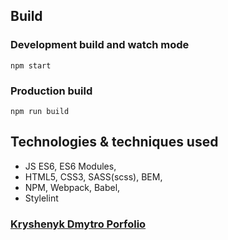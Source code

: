 ## Build
### Development build and watch mode 
```npm start```

### Production build
```npm run build```

## Technologies & techniques used
* JS ES6, ES6 Modules,
* HTML5, CSS3, SASS(scss), BEM,
* NPM, Webpack, Babel,
* Stylelint


### [Kryshenyk Dmytro Porfolio](https://dmytrokryshenyk.github.io/Portfolio/build/)

